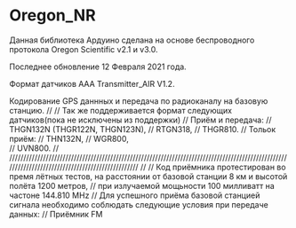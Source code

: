 # Oregon_NR

Данная библиотека Ардуино сделана на основе беспроводного протокола Oregon Scientific v2.1 и v3.0.
 
Последнее обновление 12 Февраля 2021 года.

Формат датчиков AAA Transmitter_AIR V1.2.

Кодирование GPS даннных и передача по радиоканалу на базовую станцию.
// 
// Так же поддерживается формат следующих датчиков(пока не исключены из поддержки)
// Приём и передача:
// THGN132N (THGR122N, THGN123N),
// RTGN318,
// THGR810.
// Тольок приём:
// THN132N,
// WGR800,	
// UVN800.
//
/////////////////////////////////////////////////////////////////////////////////////////////////////////////////////////////////////////////////
//
// Код приёмника протестирован во премя лётных тестов, на расстоянии от базовой станции 8 км и высотой полёта 1200 метров, 
// при излучаемой мощьности 100 милливатт на частоне 144.810 MHz
// Для успешного приёма базовой станцией сигнала необходимо соблюдать следующие условия при передаче данных:
// Приёмник FM

